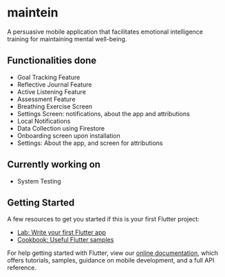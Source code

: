 # maintein

A persuasive mobile application that facilitates emotional intelligence training for maintaining mental well-being.


## Functionalities done
* Goal Tracking Feature
* Reflective Journal Feature
* Active Listening Feature
* Assessment Feature
* Breathing Exercise Screen
* Settings Screen: notifications, about the app and attributions
* Local Notifications
* Data Collection using Firestore
* Onboarding screen upon installation
* Settings: About the app, and screen for attributions

## Currently working on
* System Testing
 
 
 
## Getting Started
A few resources to get you started if this is your first Flutter project:

- [Lab: Write your first Flutter app](https://flutter.dev/docs/get-started/codelab)
- [Cookbook: Useful Flutter samples](https://flutter.dev/docs/cookbook)

For help getting started with Flutter, view our
[online documentation](https://flutter.dev/docs), which offers tutorials,
samples, guidance on mobile development, and a full API reference.
